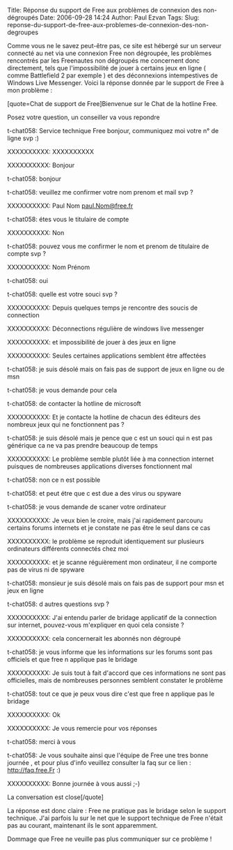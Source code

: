 Title: Réponse du support de Free aux problèmes de connexion des non-dégroupés
Date: 2006-09-28 14:24
Author: Paul Ezvan
Tags: 
Slug: reponse-du-support-de-free-aux-problemes-de-connexion-des-non-degroupes

Comme vous ne le savez peut-être pas, ce site est hébergé sur un serveur
connecté au net via une connexion Free non dégroupée, les problèmes
rencontrés par les Freenautes non dégroupés me concernent donc
directement, tels que l'impossibilité de jouer à certains jeux en ligne
( comme Battlefield 2 par exemple ) et des déconnexions intempestives de
Windows Live Messenger.
Voici la réponse donnée par le support de Free à mon problème
:<!--break-->

\[quote=Chat de support de Free\]Bienvenue sur le Chat de la hotline
Free.

Posez votre question, un conseiller va vous repondre

t-chat058: Service technique Free bonjour, communiquez moi votre n° de
ligne svp :)

XXXXXXXXXX: XXXXXXXXXX

XXXXXXXXXX: Bonjour

t-chat058: bonjour

t-chat058: veuillez me confirmer votre nom prenom et mail svp ?

XXXXXXXXXX: Paul Nom paul.Nom@free.fr

t-chat058: étes vous le titulaire de compte

XXXXXXXXXX: Non

t-chat058: pouvez vous me confirmer le nom et prenom de titulaire de
compte svp ?

XXXXXXXXXX: Nom Prénom

t-chat058: oui

t-chat058: quelle est votre souci svp ?

XXXXXXXXXX: Depuis quelques temps je rencontre des soucis de connection

XXXXXXXXXX: Déconnections régulière de windows live messenger

XXXXXXXXXX: et impossibilité de jouer à des jeux en ligne

XXXXXXXXXX: Seules certaines applications semblent être affectées

t-chat058: je suis désolé mais on fais pas de support de jeux en ligne
ou de msn

t-chat058: je vous demande pour cela

t-chat058: de contacter la hotline de microsoft

XXXXXXXXXX: Et je contacte la hotline de chacun des éditeurs des
nombreux jeux qui ne fonctionnent pas ?

t-chat058: je suis désolé mais je pence que c est un souci qui n est pas
générique ca ne va pas prendre beaucoup de temps

XXXXXXXXXX: Le problème semble plutôt liée à ma connection internet
puisques de nombreuses applications diverses fonctionnent mal

t-chat058: non ce n est possible

t-chat058: et peut étre que c est due a des virus ou spyware

t-chat058: je vous demande de scaner votre ordinateur

XXXXXXXXXX: Je veux bien le croire, mais j'ai rapidement parcouru
certains forums internets et je constate ne pas être le seul dans ce cas

XXXXXXXXXX: le problème se reproduit identiquement sur plusieurs
ordinateurs différents connectés chez moi

XXXXXXXXXX: et je scanne réguièrement mon ordinateur, il ne comporte pas
de virus ni de spyware

t-chat058: monsieur je suis désolé mais on fais pas de support pour msn
et jeux en ligne

t-chat058: d autres questions svp ?

XXXXXXXXXX: J'ai entendu parler de bridage applicatif de la connection
sur internet, pouvez-vous m'expliquer en quoi cela consiste ?

XXXXXXXXXX: cela concernerait les abonnés non dégroupé

t-chat058: je vous informe que les informations sur les forums sont pas
officiels et que free n applique pas le bridage

XXXXXXXXXX: Je suis tout à fait d'accord que ces informations ne sont
pas officielles, mais de nombreuses personnes semblent constater le
problème

t-chat058: tout ce que je peux vous dire c'est que free n applique pas
le bridage

XXXXXXXXXX: Ok

XXXXXXXXXX: Je vous remercie pour vos réponses

t-chat058: merci à vous

t-chat058: Je vous souhaite ainsi que l'équipe de Free une tres bonne
journée , et pour plus d'info veuillez consulter la faq sur ce lien :
http://faq.free.Fr :)

XXXXXXXXXX: Bonne journée à vous aussi ;-)

La conversation est close\[/quote\]

La réponse est donc claire : Free ne pratique pas le bridage selon le
support technique. J'ai parfois lu sur le net que le support technique
de Free n'était pas au courant, maintenant ils le sont apparemment.

Dommage que Free ne veuille pas plus communiquer sur ce problème !

